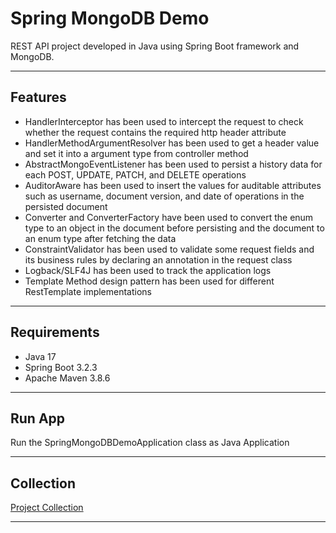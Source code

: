# Spring MongoDB Demo
REST API project developed in Java using Spring Boot framework and MongoDB.

----------

## Features
- HandlerInterceptor has been used to intercept the request to check whether the request contains the required http header attribute  
- HandlerMethodArgumentResolver has been used to get a header value and set it into a argument type from controller method
- AbstractMongoEventListener has been used to persist a history data for each POST, UPDATE, PATCH, and DELETE operations
- AuditorAware has been used to insert the values for auditable attributes such as username, document version, and date of operations in the persisted document
- Converter and ConverterFactory have been used to convert the enum type to an object in the document before persisting and the document to an enum type after fetching the data
- ConstraintValidator has been used to validate some request fields and its business rules by declaring an annotation in the request class
- Logback/SLF4J has been used to track the application logs
- Template Method design pattern has been used for different RestTemplate implementations

----------

## Requirements
- Java 17
- Spring Boot 3.2.3
- Apache Maven 3.8.6

----------

## Run App
Run the SpringMongoDBDemoApplication class as Java Application

----------

## Collection
[Project Collection][1]

----------

[1]: https://github.com/erebelo/spring-mongodb-demo/tree/develop/collection